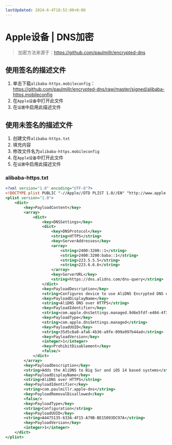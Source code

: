 ```yaml
---
lastUpdated: 2024-6-4T18:52:00+8:00
---
```


# Apple设备 | DNS加密

> 加密方法来源于：<https://github.com/paulmillr/encrypted-dns>

## 使用签名的描述文件

1. 单击下载```alibaba-https.mobileconfig```：
   <https://github.com/paulmillr/encrypted-dns/raw/master/signed/alibaba-https.mobileconfig>
2. 在```Apple设备```中打开此文件
3. 在```设置```中启用此描述文件

## 使用未签名的描述文件

1. 创建文件```alibaba-https.txt```
2. 填充内容
3. 修改文件名为```alibaba-https.mobileconfig```
4. 在```Apple设备```中打开此文件
5. 在```设置```中启用此描述文件

### alibaba-https.txt

```xml
<?xml version="1.0" encoding="UTF-8"?>
<!DOCTYPE plist PUBLIC "-//Apple//DTD PLIST 1.0//EN" "http://www.apple.com/DTDs/PropertyList-1.0.dtd">
<plist version="1.0">
    <dict>
        <key>PayloadContent</key>
        <array>
            <dict>
                <key>DNSSettings</key>
                <dict>
                    <key>DNSProtocol</key>
                    <string>HTTPS</string>
                    <key>ServerAddresses</key>
                    <array>
                        <string>2400:3200::1</string>
                        <string>2400:3200:baba::1</string>
                        <string>223.5.5.5</string>
                        <string>223.6.6.6</string>
                    </array>
                    <key>ServerURL</key>
                    <string>https://dns.alidns.com/dns-query</string>
                </dict>
                <key>PayloadDescription</key>
                <string>Configures device to use AliDNS Encrypted DNS over TLS</string>
                <key>PayloadDisplayName</key>
                <string>AliDNS DNS over HTTPS</string>
                <key>PayloadIdentifier</key>
                <string>com.apple.dnsSettings.managed.9d6e5fdf-e404-4f34-ae94-27ed2f636ac4</string>
                <key>PayloadType</key>
                <string>com.apple.dnsSettings.managed</string>
                <key>PayloadUUID</key>
                <string>35d5c8a0-afa6-4b36-a9fe-099a997b44ad</string>
                <key>PayloadVersion</key>
                <integer>1</integer>
                <key>ProhibitDisablement</key>
                <false/>
            </dict>
        </array>
        <key>PayloadDescription</key>
        <string>Adds the AliDNS to Big Sur and iOS 14 based systems</string>
        <key>PayloadDisplayName</key>
        <string>AliDNS over HTTPS</string>
        <key>PayloadIdentifier</key>
        <string>com.paulmillr.apple-dns</string>
        <key>PayloadRemovalDisallowed</key>
        <false/>
        <key>PayloadType</key>
        <string>Configuration</string>
        <key>PayloadUUID</key>
        <string>A4475135-633A-4F15-A79B-BE15093DC97A</string>
        <key>PayloadVersion</key>
        <integer>1</integer>
    </dict>
</plist>
```